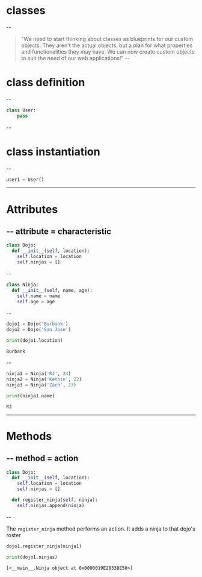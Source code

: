 # classes
--

>"We need to start thinking about classes as blueprints for our custom objects. They aren't the actual objects, but a plan for what properties and functionalities they may have.  We can now create custom objects to suit the need of our web applications!"
--


# class definition
--

```py
class User:
    pass

```
  <!-- .element: class="fragment fade-in" -->
--
# class instantiation
--
```py
user1 = User()
```
---
# Attributes
--
attribute = characteristic
--

```py
class Dojo:
  def __init__(self, location):
    self.location = location
    self.ninjas = []
```
<!-- .element: class="fragment fade-in" -->
--

```py
class Ninja:
  def __init__(self, name, age):
    self.name = name
    self.age = age
```
<!-- .element: class="fragment fade-in" -->
--
```py
dojo1 = Dojo('Burbank')
dojo2 = Dojo('San Jose')
```
<!-- .element: class="fragment fade-in" -->

```py
print(dojo1.location)
```
<!-- .element: class="fragment fade-in" -->

```
Burbank
```
  <!-- .element: class="fragment fade-in" -->
--

```py
ninja1 = Ninja('RJ', 24)
ninja2 = Ninja('Kethin', 22)
ninja3 = Ninja('Zach', 23)
```
<!-- .element: class="fragment fade-in" -->

```py
print(ninja1.name)
```
<!-- .element: class="fragment fade-in" -->

```
RJ
```
  <!-- .element: class="fragment fade-in" -->
---

# Methods
--
method = action
--

```py
class Dojo:
  def __init__(self, location):
    self.location = location
    self.ninjas = []
```
```py
  def register_ninja(self, ninja):
    self.ninjas.append(ninja)
```
<!-- .element: class="fragment fade-in" -->

--

The `register_ninja` method performs an action. It adds a ninja to that dojo's roster

```py
dojo1.register_ninja(ninja1)
```
<!-- .element: class="fragment fade-in" -->

```py
print(dojo1.ninjas)
```
<!-- .element: class="fragment fade-in" -->

```
[<__main__.Ninja object at 0x0000019E2833BE50>]
```
<!-- .element: class="fragment fade-in" -->

